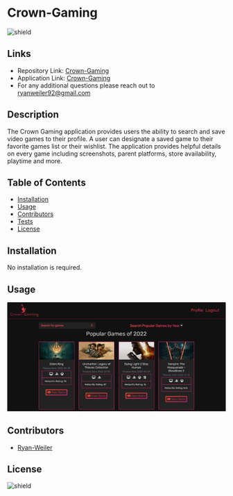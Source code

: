 # Crown-Gaming
![shield](https://img.shields.io/badge/license-No%20License-green)

## Links
* Repository Link: [Crown-Gaming](https://github.com/ryanweiler92/Crown-Gaming)
* Application Link: [Crown-Gaming](https://crown-gaming.herokuapp.com/)
* For any additional questions please reach out to ryanweiler92@gmail.com

## Description
The Crown Gaming application provides users the ability to search and save video games to their profile. A user can designate a saved game to their
favorite games list or their wishlist. The application provides helpful details on every game including screenshots, parent platforms, store availability,
playtime and more.

## Table of Contents
* [Installation](#installation)
* [Usage](#usage)
* [Contributors](#contributors)
* [Tests](#tests)
* [License](#license)

## Installation
No installation is required. 

## Usage
![screenshot](./client/src/assets/images/screenshot.jpg)

## Contributors

* [Ryan-Weiler](https://github.com/ryanweiler92)


## License
![shield](https://img.shields.io/badge/license-No%20License-green)